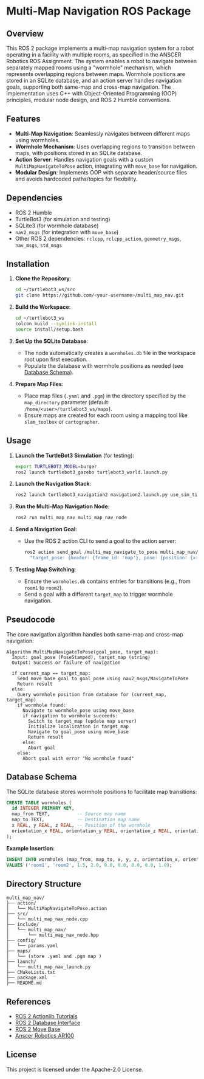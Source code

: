 # Multi-Map Navigation ROS Package

## Overview
This ROS 2 package implements a multi-map navigation system for a robot operating in a facility with multiple rooms, as specified in the ANSCER Robotics ROS Assignment. The system enables a robot to navigate between separately mapped rooms using a "wormhole" mechanism, which represents overlapping regions between maps. Wormhole positions are stored in an SQLite database, and an action server handles navigation goals, supporting both same-map and cross-map navigation. The implementation uses C++ with Object-Oriented Programming (OOP) principles, modular node design, and ROS 2 Humble conventions.

## Features
- **Multi-Map Navigation**: Seamlessly navigates between different maps using wormholes.
- **Wormhole Mechanism**: Uses overlapping regions to transition between maps, with positions stored in an SQLite database.
- **Action Server**: Handles navigation goals with a custom `MultiMapNavigateToPose` action, integrating with `move_base` for navigation.
- **Modular Design**: Implements OOP with separate header/source files and avoids hardcoded paths/topics for flexibility.

## Dependencies
- ROS 2 Humble
- TurtleBot3 (for simulation and testing)
- SQLite3 (for wormhole database)
- `nav2_msgs` (for integration with `move_base`)
- Other ROS 2 dependencies: `rclcpp`, `rclcpp_action`, `geometry_msgs`, `nav_msgs`, `std_msgs`

## Installation
1. **Clone the Repository**:
   ```bash
   cd ~/turtlebot3_ws/src
   git clone https://github.com/<your-username>/multi_map_nav.git
   ```

2. **Build the Workspace**:
   ```bash
   cd ~/turtlebot3_ws
   colcon build --symlink-install
   source install/setup.bash
   ```

3. **Set Up the SQLite Database**:
   - The node automatically creates a `wormholes.db` file in the workspace root upon first execution.
   - Populate the database with wormhole positions as needed (see [Database Schema](#database-schema)).

4. **Prepare Map Files**:
   - Place map files (`.yaml` and `.pgm`) in the directory specified by the `map_directory` parameter (default: `/home/<user>/turtlebot3_ws/maps`).
   - Ensure maps are created for each room using a mapping tool like `slam_toolbox` or `cartographer`.

## Usage
1. **Launch the TurtleBot3 Simulation** (for testing):
   ```bash
   export TURTLEBOT3_MODEL=burger
   ros2 launch turtlebot3_gazebo turtlebot3_world.launch.py
   ```

2. **Launch the Navigation Stack**:
   ```bash
   ros2 launch turtlebot3_navigation2 navigation2.launch.py use_sim_time:=true
   ```

3. **Run the Multi-Map Navigation Node**:
   ```bash
   ros2 run multi_map_nav multi_map_nav_node
   ```

4. **Send a Navigation Goal**:
   - Use the ROS 2 action CLI to send a goal to the action server:
     ```bash
     ros2 action send_goal /multi_map_navigate_to_pose multi_map_nav/action/MultiMapNavigateToPose \
       "target_pose: {header: {frame_id: 'map'}, pose: {position: {x: 1.0, y: 1.0, z: 0.0}, orientation: {w: 1.0}}}, target_map: 'room1'"
     ```

5. **Testing Map Switching**:
   - Ensure the `wormholes.db` contains entries for transitions (e.g., from `room1` to `room2`).
   - Send a goal with a different `target_map` to trigger wormhole navigation.

## Pseudocode
The core navigation algorithm handles both same-map and cross-map navigation:

```plaintext
Algorithm MultiMapNavigateToPose(goal_pose, target_map):
  Input: goal_pose (PoseStamped), target_map (string)
  Output: Success or failure of navigation

  if current_map == target_map:
    Send move_base goal to goal_pose using nav2_msgs/NavigateToPose
    Return result
  else:
    Query wormhole position from database for (current_map, target_map)
    if wormhole found:
      Navigate to wormhole_pose using move_base
      if navigation to wormhole succeeds:
        Switch to target_map (update map server)
        Initialize localization in target_map
        Navigate to goal_pose using move_base
        Return result
      else:
        Abort goal
    else:
      Abort goal with error "No wormhole found"
```

## Database Schema
The SQLite database stores wormhole positions to facilitate map transitions:

```sql
CREATE TABLE wormholes (
  id INTEGER PRIMARY KEY,
  map_from TEXT,          -- Source map name
  map_to TEXT,            -- Destination map name
  x REAL, y REAL, z REAL, -- Position of the wormhole
  orientation_x REAL, orientation_y REAL, orientation_z REAL, orientation_w REAL -- Orientation quaternion
);
```

**Example Insertion**:
```sql
INSERT INTO wormholes (map_from, map_to, x, y, z, orientation_x, orientation_y, orientation_z, orientation_w)
VALUES ('room1', 'room2', 1.5, 2.0, 0.0, 0.0, 0.0, 0.0, 1.0);
```

## Directory Structure
```plaintext
multi_map_nav/
├── action/
│   └── MultiMapNavigateToPose.action
├── src/
│   └── multi_map_nav_node.cpp
├── include/
│   └── multi_map_nav/
│       └── multi_map_nav_node.hpp 
├── config/
│   └── params.yaml 
├── maps/
│   └── (store .yaml and .pgm map )
├── launch/
│   └── multi_map_nav_launch.py 
├── CMakeLists.txt
├── package.xml
├── README.md
```
## References
- [ROS 2 Actionlib Tutorials](https://wiki.ros.org/actionlib#Tutorials)
- [ROS 2 Database Interface](https://wiki.ros.org/database_interface)
- [ROS 2 Move Base](https://wiki.ros.org/move_base)
- [Anscer Robotics AR100](http://wiki.ros.org/AnscerRobotics/AR100)

## License
This project is licensed under the Apache-2.0 License.
